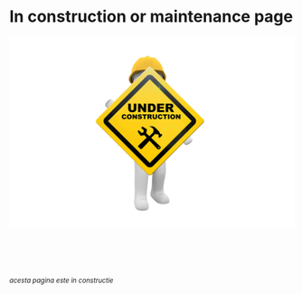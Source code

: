 
# In construction or maintenance page


![in progress document](pictures/under_maintenance.png)

<br><br><br><br>
<small markdown>*acesta pagina este in constructie*</small>


